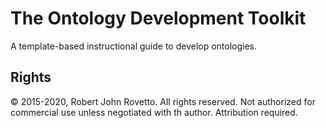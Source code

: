 # The  Ontology Development Toolkit
A template-based instructional guide to develop ontologies.

## Rights
© 2015-2020, Robert John Rovetto. All rights reserved. 
Not authorized for commercial use unless negotiated with th author. Attribution required.
